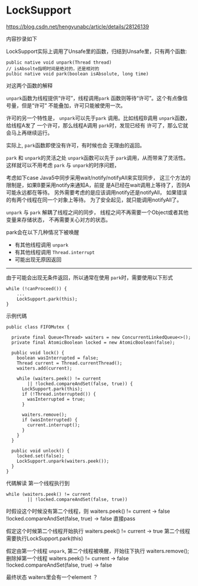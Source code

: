 # LockSupport

https://blog.csdn.net/hengyunabc/article/details/28126139

内容抄录如下

LockSupport实际上调用了Unsafe里的函数，归结到Unsafe里，只有两个函数:
````
public native void unpark(Thread thread)
// isAbsolte指明时间是绝对的，还是相对的
pulbic native void park(boolean isAbsolute, long time)
````
对这两个函数的解释

`unpark`函数为线程提供“许可”，线程调用`park`
函数则等待“许可”。这个有点像信号量，但是“许可”
不能叠加，许可只能被使用一次。

许可的另一个特性是， `unpark`可以先于`park`
调用。比如线程B调用 `unpark`函数，给线程A发了
一个许可，那么线程A调用 `park`时，发现已经有
许可了，那么它就会马上再继续运行。

实际上, `park`函数即使没有许可，有时候也会
无理由的返回。

`park` 和 `unpark`的灵活之处
`unpark`函数可以先于 `park`调用，从而带来了灵活性。
这样就可以不用考虑 `park` 与 `unpark`的时序问题，

考虑如下case
Java5中同步采用wait/notify/notifyAll来实现同步，
这三个方法的限制是，如果B要采用notify来通知A，前提
是A已经在wait调用上等待了，否则A可能永远都在等待。
另外需要考虑的是应该调用notify还是notifyAll，
如果错误的有两个线程在同一个对象上等待。
为了安全起见，就只能调用notifyAll了。

`unpark` 与 `park` 解耦了线程之间的同步，
线程之间不再需要一个Object或者其他变量来存储状态，
不再需要关心对方的状态。

park会在以下几种情况下被唤醒
+ 有其他线程调用 `unpark`
+ 有其他线程调用 `Thread.interrupt`
+ 可能出现无原因返回

----------------------------------------------------------------

由于可能会出现无条件返回，所以通常在使用 `park`时，需要使用以下形式

````
while (!canProceed()) { 
    ... 
    LockSupport.park(this); 
}
````


示例代碼
````
public class FIFOMutex {

  private final Queue<Thread> waiters = new ConcurrentLinkedQueue<>();
  private final AtomicBoolean locked = new AtomicBoolean(false);

  public void lock() {
    boolean wasInterrupted = false;
    Thread current = Thread.currentThread();
    waiters.add(current);

    while (waiters.peek() != current
        || !locked.compareAndSet(false, true)) {
      LockSupport.park(this);
      if (!Thread.interrupted()) {
        wasInterrupted = true;
      }

      waiters.remove();
      if (wasInterrupted) {
        current.interrupt();
      }
    }
  }

  public void unlock() {
    locked.set(false);
    LockSupport.unpark(waiters.peek());
  }
}
````

代碼解读
第一个线程执行到
````
while (waiters.peek() != current
        || !locked.compareAndSet(false, true))

````
时假设这个时候没有第二个线程，则
waiters.peek() != current -> false
!locked.compareAndSet(false, true) -> false
直接pass

假定这个时候第二个线程开始执行
waiters.peek() != current -> true 第二个线程需要执行LockSupport.park(this)

假定由第一个线程 `unpark`, 第二个线程被唤醒，开始往下执行 
waiters.remove(); 删除掉第一个线程
waiters.peek() != current -> false
!locked.compareAndSet(false, true) -> false

最终状态
waiters里会有一个element ？







 
